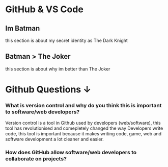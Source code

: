 # GitHub & VS Code
 
## **Im Batman**

this section is about my secret identity as The Dark Knight

## **Batman > The Joker**

this section is about why im better than The Joker

# **Github Questions ↓**

### What is version control and why do you think this is important to software/web developers?

Version control is a tool in Github used by developers (web/software), this tool has revolutionised and comepletely changed the way Developers write code, this tool is important because it makes writing code, game, web and software development a lot cleaner and easier.

### How does GitHub allow software/web developers to collaborate on projects?


